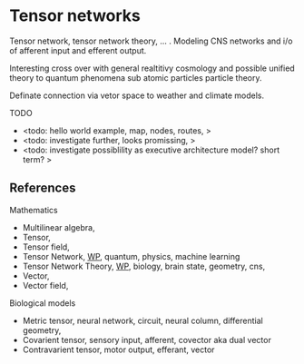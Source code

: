 # Tensor networks

Tensor network, tensor network theory, ... . Modeling CNS networks and i/o of afferent input and efferent output.

Interesting cross over with general realtitivy cosmology and possible unified theory to quantum phenomena sub atomic particles particle theory.

Definate connection via vetor space to weather and climate models.

TODO
* <todo: hello world example, map, nodes, routes, >
* <todo: investigate further, looks promissing, >
* <todo: investigate possiblility as executive architecture model? short term? >

## References

Mathematics
* Multilinear algebra, 
* Tensor,
* Tensor field, 
* Tensor Network, [WP](https://en.wikipedia.org/wiki/Tensor_network), quantum, physics, machine learning
* Tensor Network Theory, [WP](https://en.wikipedia.org/wiki/Tensor_network_theory), biology, brain state, geometry, cns,
* Vector,
* Vector field, 

Biological models
* Metric tensor, neural network, circuit, neural column, differential geometry, 
* Covarient tensor, sensory input, afferent, covector aka dual vector
* Contravarient tensor, motor output, efferant, vector

